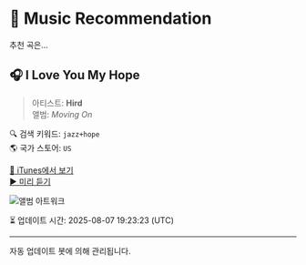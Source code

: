 
# 🎵 Music Recommendation

추천 곡은...

## 🎧 I Love You My Hope  
> 아티스트: **Hird**  
> 앨범: _Moving On_  

🔍 검색 키워드: `jazz+hope`  
🌎 국가 스토어: `US`

[🔗 iTunes에서 보기](https://music.apple.com/us/album/i-love-you-my-hope/65881604?i=65881347&uo=4)  
[▶️ 미리 듣기](https://audio-ssl.itunes.apple.com/itunes-assets/AudioPreview115/v4/f3/e3/2c/f3e32c51-34a8-42d3-48d5-41a691897bda/mzaf_13303779646189307186.plus.aac.p.m4a)

![앨범 아트워크](https://is1-ssl.mzstatic.com/image/thumb/Music124/v4/24/a0/a3/24a0a384-e368-b1ba-bdca-d7bc809d2d37/s06.qjjdwheb.jpg/100x100bb.jpg)

⏳ 업데이트 시간: 2025-08-07 19:23:23 (UTC)

---
자동 업데이트 봇에 의해 관리됩니다.
